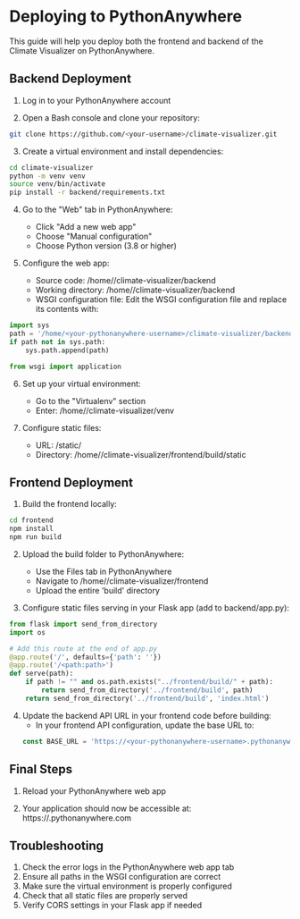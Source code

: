 # Deploying to PythonAnywhere

This guide will help you deploy both the frontend and backend of the Climate Visualizer on PythonAnywhere.

## Backend Deployment

1. Log in to your PythonAnywhere account

2. Open a Bash console and clone your repository:
```bash
git clone https://github.com/<your-username>/climate-visualizer.git
```

3. Create a virtual environment and install dependencies:
```bash
cd climate-visualizer
python -m venv venv
source venv/bin/activate
pip install -r backend/requirements.txt
```

4. Go to the "Web" tab in PythonAnywhere:
   - Click "Add a new web app"
   - Choose "Manual configuration"
   - Choose Python version (3.8 or higher)

5. Configure the web app:
   - Source code: /home/<your-pythonanywhere-username>/climate-visualizer/backend
   - Working directory: /home/<your-pythonanywhere-username>/climate-visualizer/backend
   - WSGI configuration file: Edit the WSGI configuration file and replace its contents with:

```python
import sys
path = '/home/<your-pythonanywhere-username>/climate-visualizer/backend'
if path not in sys.path:
    sys.path.append(path)

from wsgi import application
```

6. Set up your virtual environment:
   - Go to the "Virtualenv" section
   - Enter: /home/<your-pythonanywhere-username>/climate-visualizer/venv

7. Configure static files:
   - URL: /static/
   - Directory: /home/<your-pythonanywhere-username>/climate-visualizer/frontend/build/static

## Frontend Deployment

1. Build the frontend locally:
```bash
cd frontend
npm install
npm run build
```

2. Upload the build folder to PythonAnywhere:
   - Use the Files tab in PythonAnywhere
   - Navigate to /home/<your-pythonanywhere-username>/climate-visualizer/frontend
   - Upload the entire 'build' directory

3. Configure static files serving in your Flask app (add to backend/app.py):
```python
from flask import send_from_directory
import os

# Add this route at the end of app.py
@app.route('/', defaults={'path': ''})
@app.route('/<path:path>')
def serve(path):
    if path != "" and os.path.exists("../frontend/build/" + path):
        return send_from_directory('../frontend/build', path)
    return send_from_directory('../frontend/build', 'index.html')
```

4. Update the backend API URL in your frontend code before building:
   - In your frontend API configuration, update the base URL to:
   ```javascript
   const BASE_URL = 'https://<your-pythonanywhere-username>.pythonanywhere.com/api';
   ```

## Final Steps

1. Reload your PythonAnywhere web app

2. Your application should now be accessible at:
   https://<your-pythonanywhere-username>.pythonanywhere.com

## Troubleshooting

1. Check the error logs in the PythonAnywhere web app tab
2. Ensure all paths in the WSGI configuration are correct
3. Make sure the virtual environment is properly configured
4. Check that all static files are properly served
5. Verify CORS settings in your Flask app if needed 